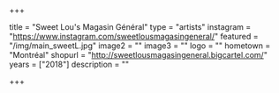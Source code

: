 +++

title = "Sweet Lou's Magasin Général"
type = "artists"
instagram = "https://www.instagram.com/sweetlousmagasingeneral/"
featured = "/img/main_sweetL.jpg"
image2 = ""
image3 = ""
logo = ""
hometown = "Montréal"
shopurl = "http://sweetlousmagasingeneral.bigcartel.com/"
years = ["2018"]
description = ""

+++
